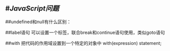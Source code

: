 #***JavaScript问题***
---

##undefined和null有什么区别：

##label语句
可以设置一个标签，联合break和continue语句使用，类似goto语句

##with
把代码的作用域设置到一个特定的对象中
with(expression) statement;



